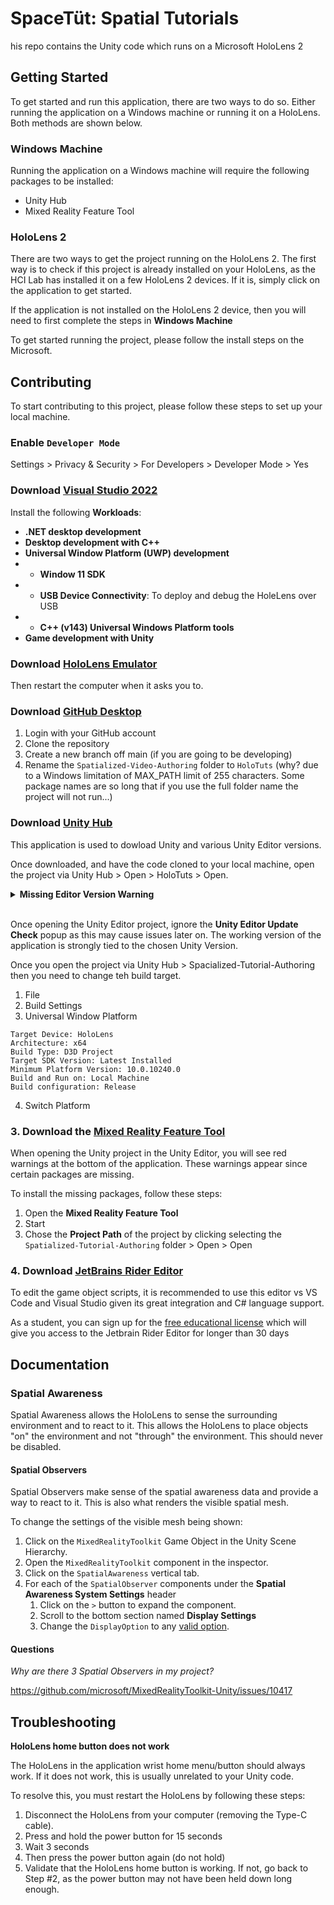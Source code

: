 # SpaceTüt: Spatial Tutorials

his repo contains the Unity 
code which runs on a Microsoft HoloLens 2

## Getting Started

To get started and run this application, there are two ways to do so. Either
running the application on a Windows machine or running it on a HoloLens. Both
methods are shown below.

### Windows Machine

Running the application on a Windows machine will require the following packages
to be installed:

- Unity Hub
- Mixed Reality Feature Tool

### HoloLens 2

There are two ways to get the project running on the HoloLens 2. The 
first way is to check if this project is already installed on your HoloLens, as
the HCI Lab has installed it on a few HoloLens 2 devices. If it is, simply
click on the application to get started.

If the application is not installed on the HoloLens 2 device, then you will
need to first complete the steps in **Windows Machine**

To get started running the project, please follow the install steps on the 
Microsoft.

## Contributing

To start contributing to this project, please follow these steps to set up your local machine.

### Enable `Developer Mode`

Settings > Privacy & Security > For Developers > Developer Mode > Yes

### Download [Visual Studio 2022](https://visualstudio.microsoft.com/downloads/)

Install the following **Workloads**:

- **.NET desktop development**
- **Desktop development with C++**
- **Universal Window Platform (UWP) development**
- - **Window 11 SDK**
- - **USB Device Connectivity**: To deploy and debug the HoleLens over USB
- - **C++ (v143) Universal Windows Platform tools**
- **Game development with Unity**

### Download [HoloLens Emulator](https://go.microsoft.com/fwlink/?linkid=2220897)

Then restart the computer when it asks you to.

### Download [GitHub Desktop](https://desktop.github.com/)

1. Login with your GitHub account
1. Clone the repository
1. Create a new branch off main (if you are going to be developing)
1. Rename the `Spatialized-Video-Authoring` folder to `HoloTuts` (why? due to a Windows limitation of MAX_PATH limit of 255 characters. Some package names are so long that if you use the full folder name the project will not run...)

### Download [Unity Hub](https://unity.com/download)

This application is used to dowload Unity and various Unity Editor versions.

Once downloaded, and have the code cloned to your local machine, open the project via 
Unity Hub > Open > HoloTuts > Open.

<details><summary><b>Missing Editor Version Warning</b></summary>

At this point, if you don't have the correct Unity Editor version, you will see a "Missing Editor Version" warning. Follow the instructions to install the Unity Version
that is required for this project. When installing the Unity Version 2020.3.37f1, make sure to select: 

- **Microsoft Visual Study Community 2019**: This is used to deploy your application onto the HoloLens.
- **Universal Windows Platform Build Support**: This is used to build the Unity HoloLens application.
- **Windows Build Support (IL2CPP)**

</details>

<br />

Once opening the Unity Editor project, ignore the **Unity Editor Update Check** popup as this may cause issues later on. The working version of the application is strongly tied to the chosen Unity Version.

Once you open the project via Unity Hub > Spacialized-Tutorial-Authoring then you need to change teh build target.

1. File
2. Build Settings
3. Universal Window Platform
```
Target Device: HoloLens
Architecture: x64
Build Type: D3D Project
Target SDK Version: Latest Installed
Minimum Platform Version: 10.0.10240.0
Build and Run on: Local Machine
Build configuration: Release
```
4. Switch Platform

### 3. Download the [Mixed Reality Feature Tool](https://learn.microsoft.com/en-us/windows/mixed-reality/develop/unity/welcome-to-mr-feature-tool)

When opening the Unity project in the Unity Editor, you will see red warnings at the
bottom of the application. These warnings appear since certain packages are missing.

To install the missing packages, follow these steps:

1. Open the **Mixed Reality Feature Tool**
1. Start
1. Chose the **Project Path** of the project by clicking selecting the `Spatialized-Tutorial-Authoring` folder > Open > Open

### 4. Download **[JetBrains Rider Editor](https://www.jetbrains.com/rider/)**

To edit the game object scripts, it is recommended to use this editor vs VS Code and Visual Studio given its great integration and C# language support. 

As a student, you can sign up for the [free educational license](https://www.jetbrains.com/shop/eform/students) which will give you access to the Jetbrain Rider Editor for longer than 30 days



## Documentation

### Spatial Awareness

Spatial Awareness allows the HoloLens to sense the surrounding environment and to react to it. This allows the HoloLens
to place objects "on" the environment and not "through" the environment.
This should never be disabled.

#### Spatial Observers

Spatial Observers make sense of the spatial awareness data and provide a way to react to it. This is also what renders
the visible spatial mesh.

To change the settings of the visible mesh being shown:

1. Click on the `MixedRealityToolkit` Game Object in the Unity Scene Hierarchy.
2. Open the `MixedRealityToolkit` component in the inspector.
3. Click on the `SpatialAwareness` vertical tab.
4. For each of the `SpatialObserver` components under the **Spatial Awareness System Settings** header
   1. Click on the `>` button to expand the component.
   2. Scroll to the bottom section named **Display Settings**
   3. Change the `DisplayOption` to
      any [valid option](https://docs.microsoft.com/en-us/windows/mixed-reality/mrtk-unity/mrtk2/features/spatial-awareness/configuring-spatial-awareness-mesh-observer?view=mrtkunity-2022-05#display-settings).

#### Questions

*Why are there 3 Spatial Observers in my project?*

https://github.com/microsoft/MixedRealityToolkit-Unity/issues/10417

## Troubleshooting

**HoloLens home button does not work**

The HoloLens in the application wrist home menu/button should always work. If it does
not work, this is usually unrelated to your Unity code. 

To resolve this, you must restart the HoloLens by following these steps:

1. Disconnect the HoloLens from your computer (removing the Type-C cable).
2. Press and hold the power button for 15 seconds
3. Wait 3 seconds
4. Then press the power button again (do not hold)
5. Validate that the HoloLens home button is working. If not, go back to Step #2, as the power button may not have been held down long enough.
